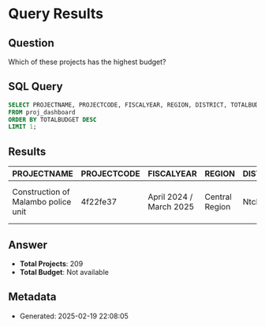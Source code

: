 # Query Results

## Question
Which of these projects has the highest budget?

## SQL Query
```sql
SELECT PROJECTNAME, PROJECTCODE, FISCALYEAR, REGION, DISTRICT, TOTALBUDGET, PROJECTSTATUS, PROJECTSECTOR 
FROM proj_dashboard 
ORDER BY TOTALBUDGET DESC 
LIMIT 1;
```

## Results
| PROJECTNAME | PROJECTCODE | FISCALYEAR | REGION | DISTRICT | TOTALBUDGET | PROJECTSTATUS | PROJECTSECTOR |
| --- | --- | --- | --- | --- | --- | --- | --- |
| Construction of Malambo police unit | 4f22fe37 | April 2024 / March 2025 | Central Region | Ntchisi | MWK 449,177,950 | Implementation: On track or Implementation: Delayed | Community security initiatives |


## Answer
* **Total Projects**: 209
* **Total Budget**: Not available

## Metadata
- Generated: 2025-02-19 22:08:05
